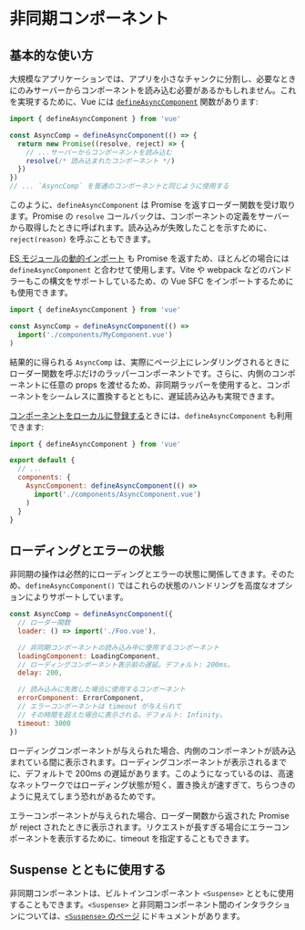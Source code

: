 # 非同期コンポーネント

## 基本的な使い方

大規模なアプリケーションでは、アプリを小さなチャンクに分割し、必要なときにのみサーバーからコンポーネントを読み込む必要があるかもしれません。これを実現するために、Vue には [`defineAsyncComponent`](/api/general.html#defineasynccomponent) 関数があります:

```js
import { defineAsyncComponent } from 'vue'

const AsyncComp = defineAsyncComponent(() => {
  return new Promise((resolve, reject) => {
    // ...サーバーからコンポーネントを読み込む
    resolve(/* 読み込まれたコンポーネント */)
  })
})
// ... `AsyncComp` を普通のコンポーネントと同じように使用する
```

このように、`defineAsyncComponent` は Promise を返すローダー関数を受け取ります。Promise の `resolve` コールバックは、コンポーネントの定義をサーバーから取得したときに呼ばれます。読み込みが失敗したことを示すために、`reject(reason)` を呼ぶこともできます。 

[ES モジュールの動的インポート](https://developer.mozilla.org/ja/docs/Web/JavaScript/Reference/Statements/import#dynamic_imports) も Promise を返すため、ほとんどの場合には `defineAsyncComponent` と合わせて使用します。Vite や webpack などのバンドラーもこの構文をサポートしているため、の Vue SFC をインポートするためにも使用できます。

```js
import { defineAsyncComponent } from 'vue'

const AsyncComp = defineAsyncComponent(() =>
  import('./components/MyComponent.vue')
)
```

結果的に得られる `AsyncComp` は、実際にページ上にレンダリングされるときにローダー関数を呼ぶだけのラッパーコンポーネントです。さらに、内側のコンポーネントに任意の props を渡せるため、非同期ラッパーを使用すると、コンポーネントをシームレスに置換するとともに、遅延読み込みも実現できます。

<div class="options-api">

[コンポーネントをローカルに登録する](/guide/components/registration.html#local-registration)ときには、`defineAsyncComponent` も利用できます:

```js
import { defineAsyncComponent } from 'vue'

export default {
  // ...
  components: {
    AsyncComponent: defineAsyncComponent(() =>
      import('./components/AsyncComponent.vue')
    )
  }
}
```

</div>

## ローディングとエラーの状態

非同期の操作は必然的にローディングとエラーの状態に関係してきます。そのため、`defineAsyncComponent()` ではこれらの状態のハンドリングを高度なオプションによりサポートしています。

```js
const AsyncComp = defineAsyncComponent({
  // ローダー関数
  loader: () => import('./Foo.vue'),

  // 非同期コンポーネントの読み込み中に使用するコンポーネント
  loadingComponent: LoadingComponent,
  // ローディングコンポーネント表示前の遅延。デフォルト: 200ms。
  delay: 200,

  // 読み込みに失敗した場合に使用するコンポーネント
  errorComponent: ErrorComponent,
  // エラーコンポーネントは timeout が与えられて
  // その時間を超えた場合に表示される。デフォルト: Infinity。  
  timeout: 3000
})
```

ローディングコンポーネントが与えられた場合、内側のコンポーネントが読み込まれている間に表示されます。ローディングコンポーネントが表示されるまでに、デフォルトで 200ms の遅延があります。このようになっているのは、高速なネットワークではローディング状態が短く、置き換えが速すぎて、ちらつきのように見えてしまう恐れがあるためです。

エラーコンポーネントが与えられた場合、ローダー関数から返された Promise が reject されたときに表示されます。リクエストが長すぎる場合にエラーコンポーネントを表示するために、timeout を指定することもできます。

## Suspense とともに使用する

非同期コンポーネントは、ビルトインコンポーネント `<Suspense>` とともに使用することもできます。`<Suspense>` と非同期コンポーネント間のインタラクションについては、[`<Suspense>` のページ](/guide/built-ins/suspense.html) にドキュメントがあります。
